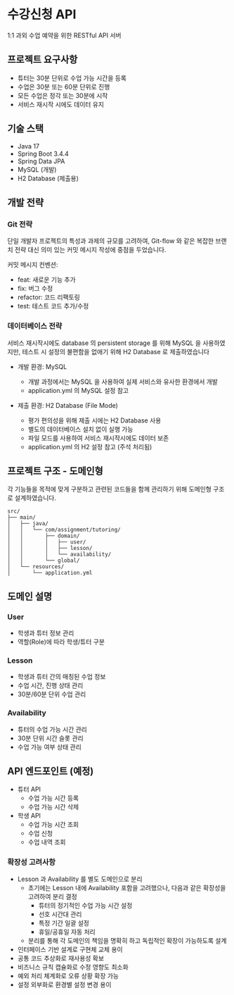 # 수강신청 API
1:1 과외 수업 예약을 위한 RESTful API 서버

## 프로젝트 요구사항
- 튜터는 30분 단위로 수업 가능 시간을 등록
- 수업은 30분 또는 60분 단위로 진행
- 모든 수업은 정각 또는 30분에 시작
- 서비스 재시작 시에도 데이터 유지

## 기술 스택
- Java 17
- Spring Boot 3.4.4
- Spring Data JPA
- MySQL (개발)
- H2 Database (제출용)

## 개발 전략
### Git 전략
단일 개발자 프로젝트의 특성과 과제의 규모를 고려하여, Git-flow 와 같은 복잡한 브랜치 전략 대신
의미 있는 커밋 메시지 작성에 중점을 두었습니다.

커밋 메시지 컨벤션:
- feat: 새로운 기능 추가
- fix: 버그 수정
- refactor: 코드 리팩토링
- test: 테스트 코드 추가/수정

### 데이터베이스 전략
서비스 재시작시에도 database 의 persistent storage 를 위해 MySQL 을 사용하였지만,
테스트 시 설정의 불편함을 없애기 위해 H2 Database 로 제출하였습니다

- 개발 환경: MySQL
    - 개발 과정에서는 MySQL 을 사용하여 실제 서비스와 유사한 환경에서 개발
    - application.yml 의 MySQL 설정 참고


- 제출 환경: H2 Database (File Mode)
    - 평가 편의성을 위해 제출 시에는 H2 Database 사용
    - 별도의 데이터베이스 설치 없이 실행 가능
    - 파일 모드를 사용하여 서비스 재시작시에도 데이터 보존
    - application.yml 의 H2 설정 참고 (주석 처리됨)

## 프로젝트 구조 - 도메인형
각 기능들을 목적에 맞게 구분하고 관련된 코드들을 함께 관리하기 위해 도메인형 구조로 설계하였습니다.
```
src/
├── main/
│   ├── java/
│   │   └── com/assignment/tutoring/
│   │       ├── domain/
│   │       │   ├── user/
│   │       │   ├── lesson/
│   │       │   └── availability/
│   │       └── global/
│   └── resources/
│       └── application.yml
```
## 도메인 설명
### User
- 학생과 튜터 정보 관리
- 역할(Role)에 따라 학생/튜터 구분

### Lesson
- 학생과 튜터 간의 매칭된 수업 정보
- 수업 시간, 진행 상태 관리
- 30분/60분 단위 수업 관리

### Availability
- 튜터의 수업 가능 시간 관리
- 30분 단위 시간 슬롯 관리
- 수업 가능 여부 상태 관리

## API 엔드포인트 (예정)
- 튜터 API
    - 수업 가능 시간 등록
    - 수업 가능 시간 삭제
- 학생 API
    - 수업 가능 시간 조회
    - 수업 신청
    - 수업 내역 조회

### 확장성 고려사항
- Lesson 과 Availability 를 별도 도메인으로 분리
    - 초기에는 Lesson 내에 Availability 포함을 고려했으나, 다음과 같은 확장성을 고려하여 분리 결정
        - 튜터의 정기적인 수업 가능 시간 설정
        - 선호 시간대 관리
        - 특정 기간 일괄 설정
        - 휴일/공휴일 자동 처리
    - 분리를 통해 각 도메인의 책임을 명확히 하고 독립적인 확장이 가능하도록 설계
- 인터페이스 기반 설계로 구현체 교체 용이
- 공통 코드 추상화로 재사용성 확보
- 비즈니스 규칙 캡슐화로 수정 영향도 최소화
- 예외 처리 체계화로 오류 상황 확장 가능
- 설정 외부화로 환경별 설정 변경 용이